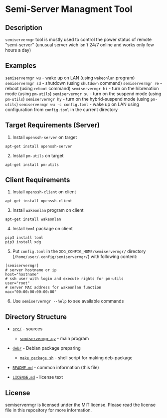 # Semi-Server Managment Tool

## Description
`semiservermgr` tool is mostly used to control the power status of remote "semi-server" (unusual server wich isn't 24/7 online and works only few hours a day)

## Examples
`semiservermgr wu` - wake up on LAN (using `wakeonlan` program)
`semiservermgr sd` - shutdown (using `shutdown` command)
`semiservermgr re` - reboot (using `reboot` command)
`semiservermgr hi` - turn on the hibrenation mode (using `pm-utils`)
`semiservermgr su` - turn on the suspend mode (using `pm-utils`)
`semiservermgr hy` - turn on the hybrid-suspend mode (using `pm-utils`)
`semiservermgr wu -c config.toml` - wake up on LAN using configuration from
`config.toml` in the current directory


## Target Requirements (Server)

1. Install `openssh-server` on target
```
apt-get install openssh-server
```

2. Install `pm-utils` on target
```
apt-get install pm-utils
```


## Client Requirements

1. Install `openssh-client` on client
```
apt-get install openssh-client
```

3. Install `wakeonlan` program on client
```
apt-get install wakeonlan
```

4. Install `toml` package on client
```
pip3 install toml
pip3 install xdg
```

5. Put `config.toml` in the `XDG_CONFIG_HOME/semiservermgr/` directory
   (`/home/user/.config/semiservermgr/`) with following content:
```
[semiservermgr]
# server hostname or ip
host="hostname"
# ssh user with login and execute rights for pm-utils
user="root"
# server MAC address for wakeonlan function
mac="00:00:00:00:00:00"
```

6. Use `semiservermgr --help` to see available commands


## Directory Structure

- [`src/`](src/) - sources

    - [`semiservermgr.py`](src/semiservermgr.py) - main program

- [`deb/`](deb/) - Debian package preparing

    - [`make_package.sh`](deb/make_package.sh) - shell script for making
        deb-package

- [`README.md`](README.md) - common information (this file)
- [`LICENSE.md`](LICENSE.md) - license text


## License

semiservermgr is licensed under the MIT license. Please read the license
file in this repository for more information.
